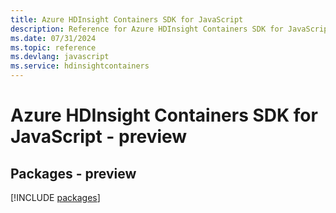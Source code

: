 ```yaml
---
title: Azure HDInsight Containers SDK for JavaScript
description: Reference for Azure HDInsight Containers SDK for JavaScript
ms.date: 07/31/2024
ms.topic: reference
ms.devlang: javascript
ms.service: hdinsightcontainers
---
```

# Azure HDInsight Containers SDK for JavaScript - preview
## Packages - preview
[!INCLUDE [packages](hdinsight-containers-index.md)]